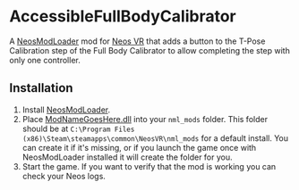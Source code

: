# AccessibleFullBodyCalibrator

A [NeosModLoader](https://github.com/zkxs/NeosModLoader) mod for [Neos VR](https://neos.com/) that adds a button to the T-Pose Calibration step of the Full Body Calibrator to allow completing the step with only one controller.

## Installation
1. Install [NeosModLoader](https://github.com/zkxs/NeosModLoader).
1. Place [ModNameGoesHere.dll](https://github.com/GithubUsername/RepoName/releases/latest/download/ModNameGoesHere.dll) into your `nml_mods` folder. This folder should be at `C:\Program Files (x86)\Steam\steamapps\common\NeosVR\nml_mods` for a default install. You can create it if it's missing, or if you launch the game once with NeosModLoader installed it will create the folder for you.
1. Start the game. If you want to verify that the mod is working you can check your Neos logs.
